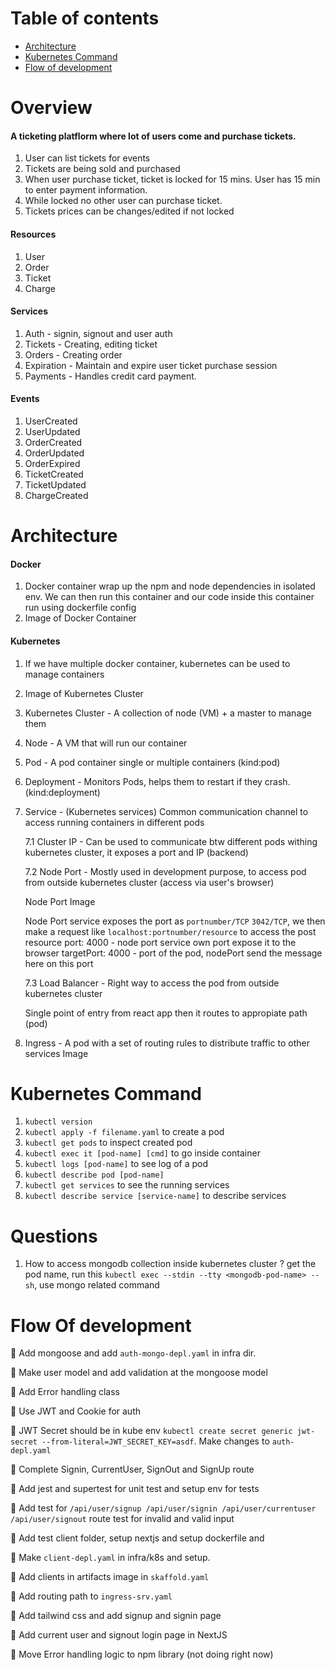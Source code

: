 # Table of contents

- [Architecture](#architecture)
- [Kubernetes Command](#kubectl-cmd)
- [Flow of development](#flow-of-development)

# Overview

#### A ticketing platflorm where lot of users come and purchase tickets.

1. User can list tickets for events
2. Tickets are being sold and purchased
3. When user purchase ticket, ticket is locked for 15 mins. User has 15 min to enter payment information.
4. While locked no other user can purchase ticket.
5. Tickets prices can be changes/edited if not locked

#### Resources

1. User
2. Order
3. Ticket
4. Charge

#### Services

1. Auth - signin, signout and user auth
2. Tickets - Creating, editing ticket
3. Orders - Creating order
4. Expiration - Maintain and expire user ticket purchase session
5. Payments - Handles credit card payment.

#### Events

1. UserCreated
2. UserUpdated
3. OrderCreated
4. OrderUpdated
5. OrderExpired
6. TicketCreated
7. TicketUpdated
8. ChargeCreated

# Architecture

#### Docker

1. Docker container wrap up the npm and node dependencies in isolated env. We can then run this container and our code inside this container run using dockerfile config
2. Image of Docker Container

#### Kubernetes

1. If we have multiple docker container, kubernetes can be used to manage containers
2. Image of Kubernetes Cluster
3. Kubernetes Cluster - A collection of node (VM) + a master to manage them
4. Node - A VM that will run our container
5. Pod - A pod container single or multiple containers (kind:pod)
6. Deployment - Monitors Pods, helps them to restart if they crash. (kind:deployment)
7. Service - (Kubernetes services) Common communication channel to access running containers in different pods

   7.1 Cluster IP - Can be used to communicate btw different pods withing kubernetes cluster, it exposes a port and IP (backend)

   7.2 Node Port - Mostly used in development purpose, to access pod from outside kubernetes cluster (access via user's browser)

   Node Port Image

   Node Port service exposes the port as `portnumber/TCP` `3042/TCP`, we then make a request like `localhost:portnumber/resource` to access the post resource
   port: 4000 - node port service own port expose it to the browser
   targetPort: 4000 - port of the pod, nodePort send the message here on this port

   7.3 Load Balancer - Right way to access the pod from outside kubernetes cluster

   Single point of entry from react app then it routes to appropiate path (pod)

8. Ingress - A pod with a set of routing rules to distribute traffic to other services
   Image

# Kubernetes Command

1. `kubectl version`
2. `kubectl apply -f filename.yaml` to create a pod
3. `kubectl get pods` to inspect created pod
4. `kubectl exec it [pod-name] [cmd]` to go inside container
5. `kubectl logs [pod-name]` to see log of a pod
6. `kubectl describe pod [pod-name]`
7. `kubectl get services` to see the running services
8. `kubectl describe service [service-name]` to describe services

# Questions

1. How to access mongodb collection inside kubernetes cluster ?
   get the pod name, run this `kubectl exec --stdin --tty <mongodb-pod-name> -- sh`, use mongo related command

# Flow Of development

:rocket: Add mongoose and add `auth-mongo-depl.yaml` in infra dir.

:rocket: Make user model and add validation at the mongoose model

:rocket: Add Error handling class

:rocket: Use JWT and Cookie for auth

:rocket: JWT Secret should be in kube env `kubectl create secret generic jwt-secret --from-literal=JWT_SECRET_KEY=asdf`. Make changes to `auth-depl.yaml`

:rocket: Complete Signin, CurrentUser, SignOut and SignUp route

:rocket: Add jest and supertest for unit test and setup env for tests

:rocket: Add test for `/api/user/signup /api/user/signin /api/user/currentuser /api/user/signout` route test for invalid and valid input

:rocket: Add test client folder, setup nextjs and setup dockerfile and

:rocket: Make `client-depl.yaml` in infra/k8s and setup.

:rocket: Add clients in artifacts image in `skaffold.yaml`

:rocket: Add routing path to `ingress-srv.yaml`

:rocket: Add tailwind css and add signup and signin page

:rocket: Add current user and signout login page in NextJS

:rocket: Move Error handling logic to npm library (not doing right now)
